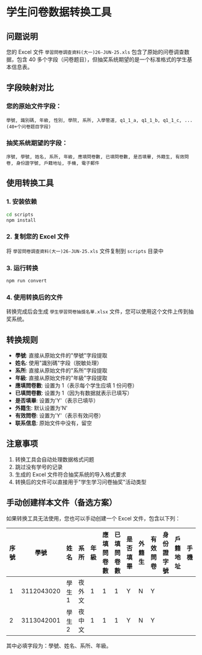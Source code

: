 # 学生问卷数据转换工具

## 问题说明

您的 Excel 文件 `學習問卷調查資料(大一)26-JUN-25.xls` 包含了原始的问卷调查数据，包含 40 多个字段（问卷题目），但抽奖系统期望的是一个标准格式的学生基本信息表。

## 字段映射对比

### 您的原始文件字段：

```
學號, 識別碼, 年級, 性別, 學院, 系所, 入學管道, q1_1_a, q1_1_b, q1_1_c, ... (40+个问卷题目字段)
```

### 抽奖系统期望的字段：

```
序號, 學號, 姓名, 系所, 年級, 應填問卷數, 已填問卷數, 是否填畢, 外籍生, 有效問卷, 身份證字號, 戶籍地址, 手機, 電子郵件
```

## 使用转换工具

### 1. 安装依赖

```bash
cd scripts
npm install
```

### 2. 复制您的 Excel 文件

将 `學習問卷調查資料(大一)26-JUN-25.xls` 文件复制到 `scripts` 目录中

### 3. 运行转换

```bash
npm run convert
```

### 4. 使用转换后的文件

转换完成后会生成 `學生學習問卷抽獎名單.xlsx` 文件，您可以使用这个文件上传到抽奖系统。

## 转换规则

- **學號**: 直接从原始文件的"學號"字段提取
- **姓名**: 使用"識別碼"字段（脱敏处理）
- **系所**: 直接从原始文件的"系所"字段提取
- **年級**: 直接从原始文件的"年級"字段提取
- **應填問卷數**: 设置为 1（表示每个学生应填 1 份问卷）
- **已填問卷數**: 设置为 1（因为有数据就表示已填写）
- **是否填畢**: 设置为'Y'（表示已填毕）
- **外籍生**: 默认设置为'N'
- **有效問卷**: 设置为'Y'（表示有效问卷）
- **联系信息**: 原始文件中没有，留空

## 注意事项

1. 转换工具会自动处理数据格式问题
2. 跳过没有学号的记录
3. 生成的 Excel 文件符合抽奖系统的导入格式要求
4. 转换后的文件可以直接用于"学生学习问卷抽奖"活动类型

## 手动创建样本文件（备选方案）

如果转换工具无法使用，您也可以手动创建一个 Excel 文件，包含以下列：

| 序號 | 學號       | 姓名   | 系所   | 年級 | 應填問卷數 | 已填問卷數 | 是否填畢 | 外籍生 | 有效問卷 | 身份證字號 | 戶籍地址 | 手機 | 電子郵件 |
| ---- | ---------- | ------ | ------ | ---- | ---------- | ---------- | -------- | ------ | -------- | ---------- | -------- | ---- | -------- |
| 1    | 3112043020 | 學生 1 | 夜外文 | 1    | 1          | 1          | Y        | N      | Y        |            |          |      |          |
| 2    | 3113042001 | 學生 2 | 夜中文 | 1    | 1          | 1          | Y        | N      | Y        |            |          |      |          |

其中必填字段为：學號、姓名、系所、年級。
